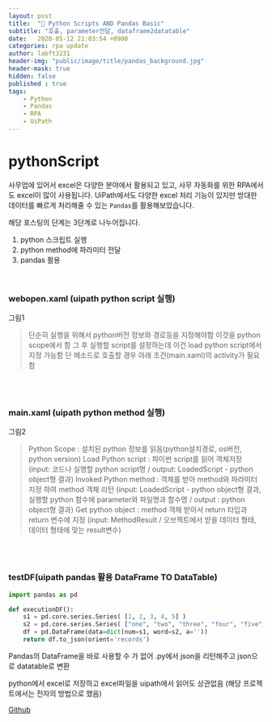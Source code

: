 ```yaml
---
layout: post
title:  "🐍 Python Scripts AND Pandas Basic"
subtitle: "호출, parameter전달, dataframe2datatable" 
date:   2020-05-12 21:03:54 +0900
categories: rpa update
author: labft3231
header-img: "public/image/title/pandas_background.jpg"
header-mask: true
hidden: false
published : true
tags:
    - Python
    - Pandas
    - RPA
    - UiPath
---
```



# pythonScript

사무업에 있어서 excel은 다양한 분야에서 활용되고 있고, 사무 자동화를 위한 RPA에서도 excel이 많이 사용됩니다.
UiPath에서도 다양한 excel 처리 기능이 있지만 방대한 데이터를 빠르게 처리해줄 수 있는 `Pandas`를 활용해보았습니다. 

해당 포스팅의 단계는 3단계로 나누어집니다.
1. python 스크립트 실행
2. python method에 파라미터 전달
3. pandas 활용

<br>

### webopen.xaml (uipath python script 실행)

그림1


> 단순히 실행을 위해서 python버전 정보와 경로등을 지정해야함 이것을 python scope에서 함
> 그 후 실행할 script를 설정하는데 이건 load python script에서 지정 가능함
> 단 메소드로 호출할 경우 아래 조건(main.xaml)의 activity가 필요함

<br>
<br>

### main.xaml (uipath python method 실행)


그림2


> Python Scope : 설치된 python 정보를 읽음(python설치경로, os버전, python version)
> Load Python script : 파이썬 script를 읽어 객체저장 (input: 코드나 실행할 python script명 / output: LoadedScript - python object형 결과)
> Invoked Python method : 객체를 받아 method와 파라미터 지정 하여 method 객체 리턴 (input: LoadedScript - python object형 결과, 실행할 python 함수에 parameter와 파일명과 함수명 / output : python object형 결과)
> Get python object : method 객체 받아서 return 타입과 return 변수에 지정 (input: MethodResult / 오브젝트에서 받을 데이터 형태, 데이터 형태에 맞는 result변수)


<br>
<br>

### testDF(uipath pandas 활용 DataFrame TO DataTable)

```python
import pandas as pd

def executionDF():
    s1 = pd.core.series.Series( [1, 2, 3, 4, 5] )
    s2 = pd.core.series.Series( ["one", "two", "three", "four", "five", "six", "seven"])
    df = pd.DataFrame(data=dict(num=s1, word=s2, a=''))
    return df.to_json(orient='records')

```


Pandas의 DataFrame을 바로 사용할 수 가 없어 .py에서 json을 리턴해주고 json으로 datatable로 변환

python에서 excel로 저장하고 excel파일을 uipath에서 읽어도 상관없음
(해당 프로젝트에서는 전자의 방법으로 했음)


[Github](https://github.com/labft3231/pythonScript "🐍 Python Scripts AND Pandas Basic<br>UiPath에서 Pandas를 활용한 excel 데이터 조작입니다.")